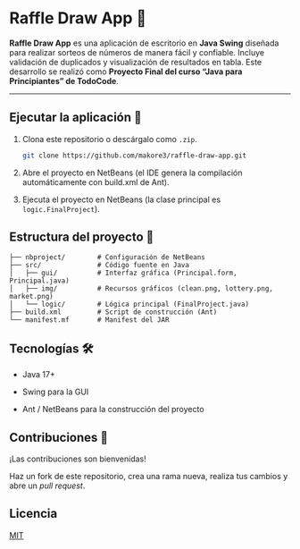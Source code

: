 # Raffle Draw App 🎲

**Raffle Draw App** es una aplicación de escritorio en **Java Swing** diseñada para realizar sorteos de números de manera fácil y confiable.
Incluye validación de duplicados y visualización de resultados en tabla.
Este desarrollo se realizó como **Proyecto Final del curso “Java para Principiantes” de TodoCode**.

---

## Ejecutar la aplicación 🚀

1. Clona este repositorio o descárgalo como `.zip`.
   ```bash
   git clone https://github.com/makore3/raffle-draw-app.git
   ```
2. Abre el proyecto en NetBeans (el IDE genera la compilación automáticamente con build.xml de Ant).

3. Ejecuta el proyecto en NetBeans (la clase principal es `logic.FinalProject`).
   
## Estructura del proyecto 📂

```plaintext
├── nbproject/        # Configuración de NetBeans
├── src/              # Código fuente en Java
│   ├── gui/          # Interfaz gráfica (Principal.form, Principal.java)
│   ├── img/          # Recursos gráficos (clean.png, lottery.png, market.png)
│   └── logic/        # Lógica principal (FinalProject.java)
├── build.xml         # Script de construcción (Ant)
└── manifest.mf       # Manifest del JAR
```

## Tecnologías 🛠️

- Java 17+

- Swing para la GUI

- Ant / NetBeans para la construcción del proyecto

## Contribuciones 🤝  

¡Las contribuciones son bienvenidas!  

Haz un fork de este repositorio, crea una rama nueva, realiza tus cambios y abre un *pull request*. 

## Licencia

[MIT](https://choosealicense.com/licenses/mit/)

